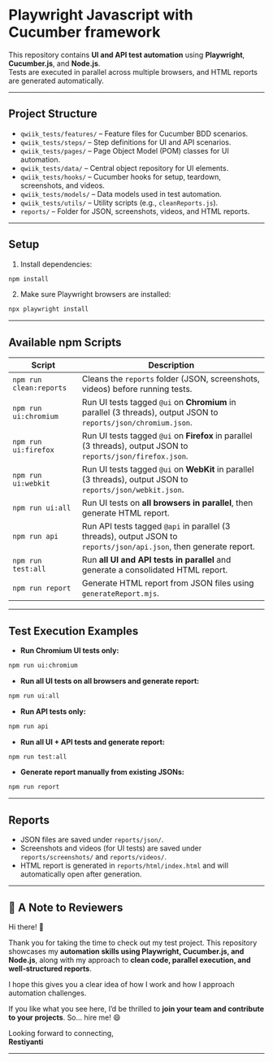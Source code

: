 # Playwright Javascript with Cucumber framework

This repository contains **UI and API test automation** using **Playwright**, **Cucumber.js**, and **Node.js**.  
Tests are executed in parallel across multiple browsers, and HTML reports are generated automatically.

---

## **Project Structure**

- `qwiik_tests/features/` – Feature files for Cucumber BDD scenarios.
- `qwiik_tests/steps/` – Step definitions for UI and API scenarios.
- `qwiik_tests/pages/` – Page Object Model (POM) classes for UI automation.
- `qwiik_tests/data/` – Central object repository for UI elements.
- `qwiik_tests/hooks/` – Cucumber hooks for setup, teardown, screenshots, and videos.
- `qwiik_tests/models/` – Data models used in test automation.
- `qwiik_tests/utils/` – Utility scripts (e.g., `cleanReports.js`).
- `reports/` – Folder for JSON, screenshots, videos, and HTML reports.

---

## **Setup**

1. Install dependencies:

```bash
npm install
```

2. Make sure Playwright browsers are installed:

```bash
npx playwright install
```

---

## **Available npm Scripts**

| Script | Description |
|--------|-------------|
| `npm run clean:reports` | Cleans the `reports` folder (JSON, screenshots, videos) before running tests. |
| `npm run ui:chromium` | Run UI tests tagged `@ui` on **Chromium** in parallel (3 threads), output JSON to `reports/json/chromium.json`. |
| `npm run ui:firefox` | Run UI tests tagged `@ui` on **Firefox** in parallel (3 threads), output JSON to `reports/json/firefox.json`. |
| `npm run ui:webkit` | Run UI tests tagged `@ui` on **WebKit** in parallel (3 threads), output JSON to `reports/json/webkit.json`. |
| `npm run ui:all` | Run UI tests on **all browsers in parallel**, then generate HTML report. |
| `npm run api` | Run API tests tagged `@api` in parallel (3 threads), output JSON to `reports/json/api.json`, then generate report. |
| `npm run test:all` | Run **all UI and API tests in parallel** and generate a consolidated HTML report. |
| `npm run report` | Generate HTML report from JSON files using `generateReport.mjs`. |

---

## **Test Execution Examples**

- **Run Chromium UI tests only:**

```bash
npm run ui:chromium
```

- **Run all UI tests on all browsers and generate report:**

```bash
npm run ui:all
```

- **Run API tests only:**

```bash
npm run api
```

- **Run all UI + API tests and generate report:**

```bash
npm run test:all
```

- **Generate report manually from existing JSONs:**

```bash
npm run report
```

---

## **Reports**

- JSON files are saved under `reports/json/`.  
- Screenshots and videos (for UI tests) are saved under `reports/screenshots/` and `reports/videos/`.  
- HTML report is generated in `reports/html/index.html` and will automatically open after generation.

---

## 👋 A Note to Reviewers

Hi there! 👋

Thank you for taking the time to check out my test project. This repository showcases my **automation skills using Playwright, Cucumber.js, and Node.js**, along with my approach to **clean code, parallel execution, and well-structured reports**.

I hope this gives you a clear idea of how I work and how I approach automation challenges.

If you like what you see here, I’d be thrilled to **join your team and contribute to your projects**. So… hire me! 😄

Looking forward to connecting,  
**Restiyanti**

---
